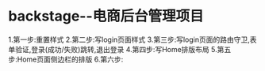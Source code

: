# backstage--电商后台管理项目
1.第一步:重置样式
2.第二步:写login页面样式
3.第三步:写login页面的路由守卫,表单验证,登录(成功/失败)跳转,退出登录
4.第四步:写Home排版布局
5.第五步:Home页面侧边栏的排版
6.第六步:
